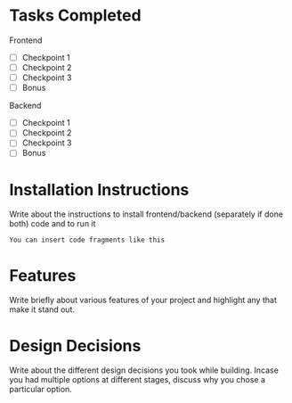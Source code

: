 # Tasks Completed

Frontend
- [ ] Checkpoint 1
- [ ] Checkpoint 2
- [ ] Checkpoint 3
- [ ] Bonus

Backend
- [ ] Checkpoint 1
- [ ] Checkpoint 2
- [ ] Checkpoint 3
- [ ] Bonus

# Installation Instructions 

Write about the instructions to install frontend/backend (separately if done both) code and to run it
```
You can insert code fragments like this
```

# Features

Write briefly about various features of your project and highlight any that make it stand out.

# Design Decisions 

Write about the different design decisions you took while building. Incase you had multiple options at different stages, discuss why you chose a particular option.

